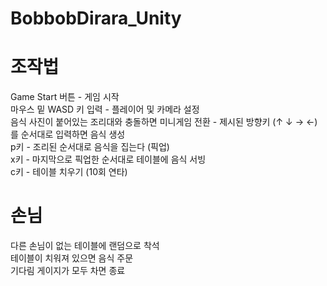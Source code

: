 # BobbobDirara_Unity

# 조작법
Game Start 버튼 - 게임 시작   
마우스 밑 WASD 키 입력 -  플레이어 및 카메라 설정   
음식 사진이 붙어있는 조리대와 충돌하면 미니게임 전환 - 제시된 방향키 (↑ ↓ → ←)를 순서대로 입력하면 음식 생성    
p키 -  조리된 순서대로 음식을 집는다 (픽업)      
x키 - 마지막으로 픽업한 순서대로 테이블에 음식 서빙   
c키 - 테이블 치우기 (10회 연타)   
   
# 손님   
다른 손님이 없는 테이블에 랜덤으로 착석   
테이블이 치워져 있으면 음식 주문   
기다림 게이지가 모두 차면 종료   
